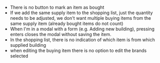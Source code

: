 - There is no button to mark an item as bought
- If we add the same supply item to the shopping list, just the quantity needs to be adjusted, we don't want multiple buying items from the same supply item (already bought items do not count)
- When I'm in a modal with a form (e.g. Adding new building), pressing enters closes the modal without saving the item.
- In the shopping list, there is no indication of which item is from which supplied building
- when editing the buying item there is no option to edit the brands selected
